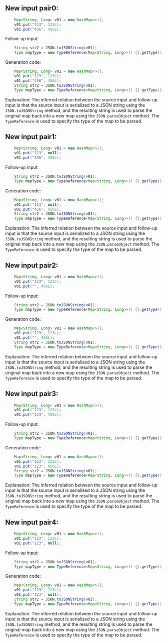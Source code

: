 ## New input pair0:
```java
    Map<String, Long> v01 = new HashMap<>();
    v01.put("123", 123L);
    v01.put("456", 456L);
```
Follow-up input:
```java
    String str2 = JSON.toJSONString(v01);
    Type mapType = new TypeReference<Map<String, Long>>() {}.getType();
```
Generation code:
```java
    Map<String, Long> v01 = new HashMap<>();
    v01.put("123", 123L);
    v01.put("456", 456L);
    String str2 = JSON.toJSONString(v01);
    Type mapType = new TypeReference<Map<String, Long>>() {}.getType();
```
Explanation:
The inferred relation between the source input and follow-up input is that the source input is serialized to a JSON string using the `JSON.toJSONString` method, and the resulting string is used to parse the original map back into a new map using the `JSON.parseObject` method. The `TypeReference` is used to specify the type of the map to be parsed.

## New input pair1:
```java
    Map<String, Long> v01 = new HashMap<>();
    v01.put("123", null);
    v01.put("456", 456L);
```
Follow-up input:
```java
    String str2 = JSON.toJSONString(v01);
    Type mapType = new TypeReference<Map<String, Long>>() {}.getType();
```
Generation code:
```java
    Map<String, Long> v01 = new HashMap<>();
    v01.put("123", null);
    v01.put("456", 456L);
    String str2 = JSON.toJSONString(v01);
    Type mapType = new TypeReference<Map<String, Long>>() {}.getType();
```
Explanation:
The inferred relation between the source input and follow-up input is that the source input is serialized to a JSON string using the `JSON.toJSONString` method, and the resulting string is used to parse the original map back into a new map using the `JSON.parseObject` method. The `TypeReference` is used to specify the type of the map to be parsed.

## New input pair2:
```java
    Map<String, Long> v01 = new HashMap<>();
    v01.put("123", 123L);
    v01.put("", 456L);
```
Follow-up input:
```java
    String str2 = JSON.toJSONString(v01);
    Type mapType = new TypeReference<Map<String, Long>>() {}.getType();
```
Generation code:
```java
    Map<String, Long> v01 = new HashMap<>();
    v01.put("123", 123L);
    v01.put("", 456L);
    String str2 = JSON.toJSONString(v01);
    Type mapType = new TypeReference<Map<String, Long>>() {}.getType();
```
Explanation:
The inferred relation between the source input and follow-up input is that the source input is serialized to a JSON string using the `JSON.toJSONString` method, and the resulting string is used to parse the original map back into a new map using the `JSON.parseObject` method. The `TypeReference` is used to specify the type of the map to be parsed.

## New input pair3:
```java
    Map<String, Long> v01 = new HashMap<>();
    v01.put("123", 123L);
    v01.put("123", 456L);
```
Follow-up input:
```java
    String str2 = JSON.toJSONString(v01);
    Type mapType = new TypeReference<Map<String, Long>>() {}.getType();
```
Generation code:
```java
    Map<String, Long> v01 = new HashMap<>();
    v01.put("123", 123L);
    v01.put("123", 456L);
    String str2 = JSON.toJSONString(v01);
    Type mapType = new TypeReference<Map<String, Long>>() {}.getType();
```
Explanation:
The inferred relation between the source input and follow-up input is that the source input is serialized to a JSON string using the `JSON.toJSONString` method, and the resulting string is used to parse the original map back into a new map using the `JSON.parseObject` method. The `TypeReference` is used to specify the type of the map to be parsed.

## New input pair4:
```java
    Map<String, Long> v01 = new HashMap<>();
    v01.put("123", 123L);
    v01.put("123", null);
```
Follow-up input:
```java
    String str2 = JSON.toJSONString(v01);
    Type mapType = new TypeReference<Map<String, Long>>() {}.getType();
```
Generation code:
```java
    Map<String, Long> v01 = new HashMap<>();
    v01.put("123", 123L);
    v01.put("123", null);
    String str2 = JSON.toJSONString(v01);
    Type mapType = new TypeReference<Map<String, Long>>() {}.getType();
```
Explanation:
The inferred relation between the source input and follow-up input is that the source input is serialized to a JSON string using the `JSON.toJSONString` method, and the resulting string is used to parse the original map back into a new map using the `JSON.parseObject` method. The `TypeReference` is used to specify the type of the map to be parsed.
